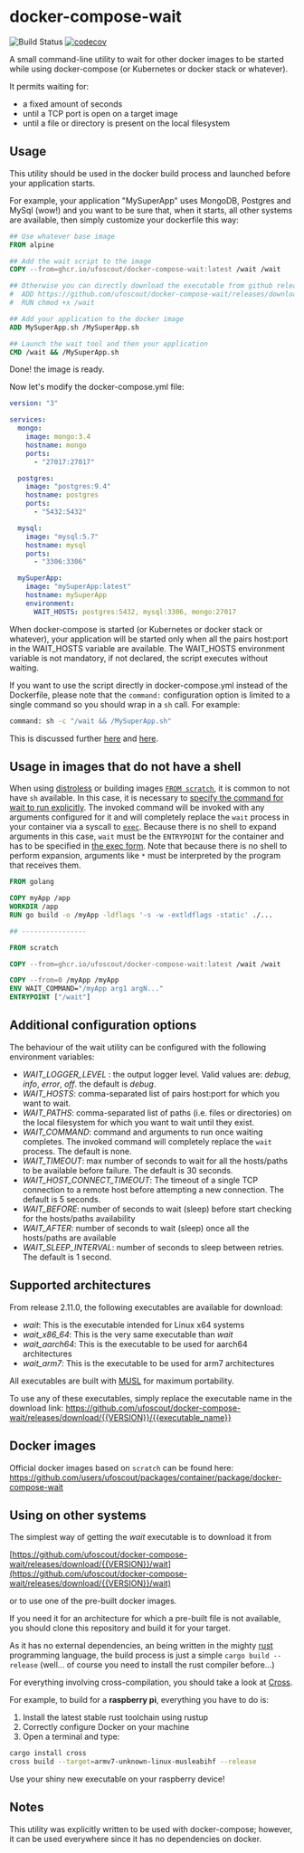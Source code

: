 # docker-compose-wait

![Build Status](https://github.com/ufoscout/docker-compose-wait/actions/workflows/build_and_test.yml/badge.svg)
[![codecov](https://codecov.io/gh/ufoscout/docker-compose-wait/branch/master/graph/badge.svg)](https://codecov.io/gh/ufoscout/docker-compose-wait)

A small command-line utility to wait for other docker images to be started while using docker-compose (or Kubernetes or docker stack or whatever).

It permits waiting for:
- a fixed amount of seconds
- until a TCP port is open on a target image
- until a file or directory is present on the local filesystem

## Usage

This utility should be used in the docker build process and launched before your application starts.

For example, your application "MySuperApp" uses MongoDB, Postgres and MySql (wow!) and you want to be sure that, when it starts, all other systems are available, then simply customize your dockerfile this way:

```dockerfile
## Use whatever base image
FROM alpine

## Add the wait script to the image
COPY --from=ghcr.io/ufoscout/docker-compose-wait:latest /wait /wait

## Otherwise you can directly download the executable from github releases. E.g.:
#  ADD https://github.com/ufoscout/docker-compose-wait/releases/download/2.11.0/wait /wait
#  RUN chmod +x /wait

## Add your application to the docker image
ADD MySuperApp.sh /MySuperApp.sh

## Launch the wait tool and then your application
CMD /wait && /MySuperApp.sh
```

Done! the image is ready.

Now let's modify the docker-compose.yml file:

```yml
version: "3"

services:
  mongo:
    image: mongo:3.4
    hostname: mongo
    ports:
      - "27017:27017"

  postgres:
    image: "postgres:9.4"
    hostname: postgres
    ports:
      - "5432:5432"

  mysql:
    image: "mysql:5.7"
    hostname: mysql
    ports:
      - "3306:3306"

  mySuperApp:
    image: "mySuperApp:latest"
    hostname: mySuperApp
    environment:
      WAIT_HOSTS: postgres:5432, mysql:3306, mongo:27017
```

When docker-compose is started (or Kubernetes or docker stack or whatever), your application will be started only when all the pairs host:port in the WAIT_HOSTS variable are available.
The WAIT_HOSTS environment variable is not mandatory, if not declared, the script executes without waiting.

If you want to use the script directly in docker-compose.yml instead of the Dockerfile, please note that the `command:` configuration option is limited to a single command so you should wrap in a `sh` call. For example:

```bash
command: sh -c "/wait && /MySuperApp.sh"
```

This is discussed further [here](https://stackoverflow.com/questions/30063907/using-docker-compose-how-to-execute-multiple-commands) and [here](https://github.com/docker/compose/issues/2033).

## Usage in images that do not have a shell

When using [distroless](https://github.com/GoogleContainerTools/distroless) or building images [`FROM scratch`](https://docs.docker.com/develop/develop-images/baseimages/#create-a-simple-parent-image-using-scratch), it is common to not have `sh` available. In this case, it is necessary to [specify the command for wait to run explicitly](#additional-configuration-options). The invoked command will be invoked with any arguments configured for it and will completely replace the `wait` process in your container via a syscall to [`exec`](https://man7.org/linux/man-pages/man3/exec.3.html). Because there is no shell to expand arguments in this case, `wait` must be the `ENTRYPOINT` for the container and has to be specified in [the exec form](https://docs.docker.com/engine/reference/builder/#exec-form-entrypoint-example). Note that because there is no shell to perform expansion, arguments like `*` must be interpreted by the program that receives them.

```dockerfile
FROM golang

COPY myApp /app
WORKDIR /app
RUN go build -o /myApp -ldflags '-s -w -extldflags -static' ./...

## ----------------

FROM scratch

COPY --from=ghcr.io/ufoscout/docker-compose-wait:latest /wait /wait

COPY --from=0 /myApp /myApp
ENV WAIT_COMMAND="/myApp arg1 argN..."
ENTRYPOINT ["/wait"]
```

## Additional configuration options

The behaviour of the wait utility can be configured with the following environment variables:

- _WAIT_LOGGER_LEVEL_ : the output logger level. Valid values are: _debug_, _info_, _error_, _off_. the default is _debug_. 
- _WAIT_HOSTS_: comma-separated list of pairs host:port for which you want to wait.
- _WAIT_PATHS_: comma-separated list of paths (i.e. files or directories) on the local filesystem for which you want to wait until they exist.
- _WAIT_COMMAND_: command and arguments to run once waiting completes. The invoked command will completely replace the `wait` process. The default is none.
- _WAIT_TIMEOUT_: max number of seconds to wait for all the hosts/paths to be available before failure. The default is 30 seconds.
- _WAIT_HOST_CONNECT_TIMEOUT_: The timeout of a single TCP connection to a remote host before attempting a new connection. The default is 5 seconds.
- _WAIT_BEFORE_: number of seconds to wait (sleep) before start checking for the hosts/paths availability
- _WAIT_AFTER_: number of seconds to wait (sleep) once all the hosts/paths are available
- _WAIT_SLEEP_INTERVAL_: number of seconds to sleep between retries. The default is 1 second.


## Supported architectures

From release 2.11.0, the following executables are available for download:
- _wait_: This is the executable intended for Linux x64 systems
- *wait_x86_64*: This is the very same executable than _wait_
- *wait_aarch64*: This is the executable to be used for aarch64 architectures
- *wait_arm7*: This is the executable to be used for arm7 architectures

All executables are built with [MUSL](https://www.musl-libc.org/) for maximum portability.

To use any of these executables, simply replace the executable name in the download link:
https://github.com/ufoscout/docker-compose-wait/releases/download/{{VERSION}}/{{executable_name}}


## Docker images

Official docker images based on `scratch` can be found here:
https://github.com/users/ufoscout/packages/container/package/docker-compose-wait


## Using on other systems

The simplest way of getting the _wait_ executable is to download it from

[https://github.com/ufoscout/docker-compose-wait/releases/download/{{VERSION}}/wait](https://github.com/ufoscout/docker-compose-wait/releases/download/{{VERSION}}/wait)

or to use one of the pre-built docker images.

If you need it for an architecture for which a pre-built file is not available, you should clone this repository and build it for your target.

As it has no external dependencies, an being written in the mighty [rust](https://www.rust-lang.org)
programming language, the build process is just a simple `cargo build --release`
(well... of course you need to install the rust compiler before...)

For everything involving cross-compilation, you should take a look at [Cross](https://github.com/rust-embedded/cross).

For example, to build for a **raspberry pi**, everything you have to do is:

1. Install the latest stable rust toolchain using rustup
2. Correctly configure Docker on your machine
3. Open a terminal and type:

```bash
cargo install cross
cross build --target=armv7-unknown-linux-musleabihf --release
```

Use your shiny new executable on your raspberry device!

## Notes

This utility was explicitly written to be used with docker-compose; however, it can be used everywhere since it has no dependencies on docker.
